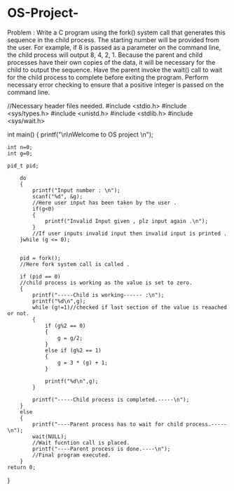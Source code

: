 # OS-Project-
Problem :
 Write a C program using the fork() system call that generates this sequence in the child process. The starting number will be provided from the user. For example, if 8 is passed as a parameter on the command line, the child process will output 8, 4, 2, 1. Because the parent and child processes have their own copies of the data, it will be necessary for the child to output the sequence. Have the parent invoke the wait() call to wait for the child process to complete before exiting the program. Perform necessary error checking to ensure that a positive integer is passed on the command line. 







//Necessary header files needed.
#include <stdio.h>
#include <sys/types.h>
#include <unistd.h>
#include <stdlib.h>
#include <sys/wait.h>

int main()
{
	printf("\n\nWelcome to OS project  \n");

	int n=0;
	int g=0;
	
	pid_t pid;

		do
		{
			printf("Input number : \n"); 
  			scanf("%d", &g);
  			//Here user input has been taken by the user .
			if(g<0)
			{
				printf("Invalid Input given , plz input again .\n");
		    }
		    //If user inputs invalid input then invalid input is printed .
		}while (g <= 0);
		

		pid = fork();
		//Here fork system call is called .

		if (pid == 0)
		//child process is working as the value is set to zero.
		{
			printf("-----Child is working------ :\n");
			printf("%d\n",g);
			while (g!=1)//checked if last section of the value is reaached or not.
			{
				if (g%2 == 0)
				{
					g = g/2;
				}
				else if (g%2 == 1)
				{
					g = 3 * (g) + 1;
				}	
			
				printf("%d\n",g);
			}
		
			printf("-----Child process is completed.-----\n");
		}
		else
		{
			printf("----Parent process has to wait for child process.-----\n");
			wait(NULL);
			//Wait fucntion call is placed.
			printf("----Parent process is done.----\n");
			//Final program executed.
		}
	return 0; 
}
